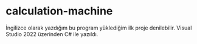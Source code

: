 # calculation-machine
İngilizce olarak yazdığım bu program yüklediğim ilk proje denilebilir. Visual Studio 2022 üzerinden  C# ile yazıldı.
